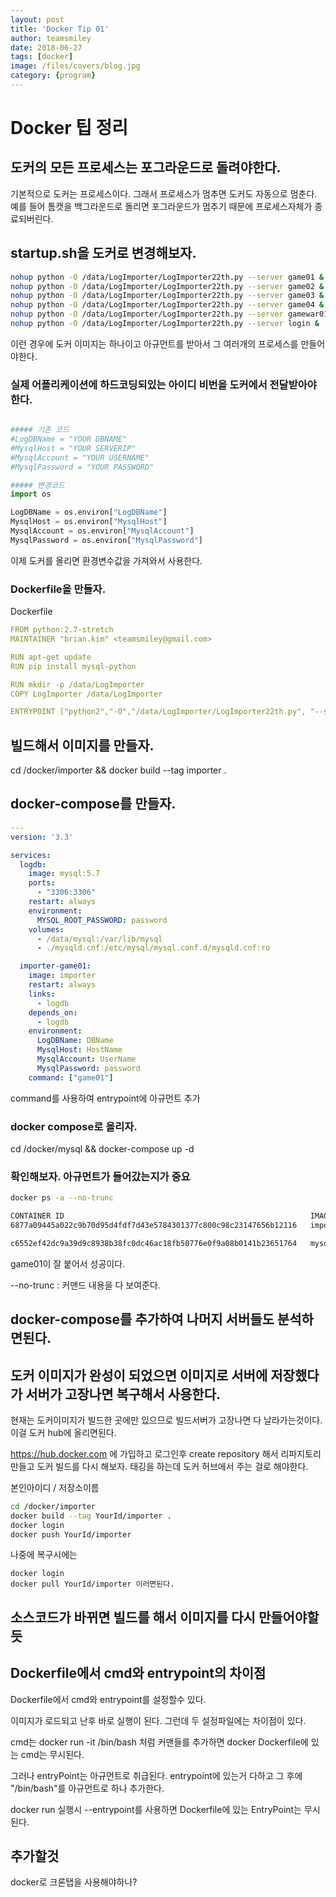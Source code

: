 ```yaml
---
layout: post
title: 'Docker Tip 01' 
author: teamsmiley 
date: 2018-06-27
tags: [docker]
image: /files/covers/blog.jpg
category: {program}
---
```


# Docker 팁 정리 


## 도커의 모든 프로세스는 포그라운드로 돌려야한다.
기본적으로 도커는 프로세스이다. 그래서 프로세스가 멈추면 도커도 자동으로 멈춘다. 
예를 들어 톰캣을 백그라운드로 돌리면 포그라운드가 멈추기 때문에 프로세스자체가 종료되버린다. 

## startup.sh을 도커로 변경해보자. 

```bash
nohup python -O /data/LogImporter/LogImporter22th.py --server game01 &
nohup python -O /data/LogImporter/LogImporter22th.py --server game02 &
nohup python -O /data/LogImporter/LogImporter22th.py --server game03 &
nohup python -O /data/LogImporter/LogImporter22th.py --server game04 &
nohup python -O /data/LogImporter/LogImporter22th.py --server gamewar01 &
nohup python -O /data/LogImporter/LogImporter22th.py --server login &
```

이런 경우에 도커 이미지는 하나이고 아규먼트를 받아서 그 여러개의 프로세스를 만들어야한다.

### 실제 어플리케이션에 하드코딩되있는 아이디 비번을 도커에서 전달받아야한다. 

```python

##### 기존 코드 
#LogDBName = "YOUR DBNAME"
#MysqlHost = "YOUR SERVERIP"
#MysqlAccount = "YOUR USERNAME"
#MysqlPassword = "YOUR PASSWORD"

##### 변경코드
import os 

LogDBName = os.environ["LogDBName"]
MysqlHost = os.environ["MysqlHost"]
MysqlAccount = os.environ["MysqlAccount"]
MysqlPassword = os.environ["MysqlPassword"]
```

이제 도커를 올리면 환경변수값을 가져와서 사용한다.

### Dockerfile을 만들자. 

Dockerfile
```yml
FROM python:2.7-stretch
MAINTAINER "brian.kim" <teamsmiley@gmail.com>

RUN apt-get update
RUN pip install mysql-python

RUN mkdir -p /data/LogImporter
COPY LogImporter /data/LogImporter

ENTRYPOINT ["python2","-O","/data/LogImporter/LogImporter22th.py", "--server" ]
```

## 빌드해서 이미지를 만들자. 
cd /docker/importer && docker build --tag importer .


## docker-compose를 만들자.

```yml
---
version: '3.3'

services:
  logdb:
    image: mysql:5.7
    ports:
      - "3306:3306"
    restart: always
    environment:
      MYSQL_ROOT_PASSWORD: password
    volumes:
      - /data/mysql:/var/lib/mysql
      - ./mysqld.cnf:/etc/mysql/mysql.conf.d/mysqld.cnf:ro

  importer-game01:
    image: importer
    restart: always
    links:
      - logdb
    depends_on:
      - logdb
    environment:
      LogDBName: DBName
      MysqlHost: HostName
      MysqlAccount: UserName
      MysqlPassword: password
    command: ["game01"]
```

command를 사용하여 entrypoint에 아규먼트 추가 

### docker compose로 올리자.

cd /docker/mysql && docker-compose up -d 

### 확인해보자. 아규먼트가 들어갔는지가 중요 
```bash
docker ps -a --no-trunc

CONTAINER ID                                                       IMAGE               COMMAND                                                             CREATED             STATUS              PORTS                    NAMES
6877a09445a022c9b70d95d4fdf7d43e5784301377c800c98c23147656b12116   importer        "python2 -O /data/LogImporter/LogImporter22th.py --server game01"   7 minutes ago       Up 7 minutes                                 mysql_importer-game01_1

c6552ef42dc9a39d9c8938b38fc0dc46ac18fb50776e0f9a08b0141b23651764   mysql:5.7           "docker-entrypoint.sh mysqld"                                       7 minutes ago       Up 7 minutes        0.0.0.0:3306->3306/tcp   mysql_logdb_1
```
game01이 잘 붙어서 성공이다. 

--no-trunc : 커맨드 내용을 다 보여준다. 

## docker-compose를 추가하여 나머지 서버들도 분석하면된다. 

## 도커 이미지가 완성이 되었으면 이미지로 서버에 저장했다가 서버가 고장나면 복구해서 사용한다. 

현재는 도커이미지가 빌드한 곳에만 있으므로 빌드서버가 고장나면 다 날라가는것이다.
이걸 도커 hub에 올리면된다. 

https://hub.docker.com 에 가입하고 로그인후 create repository 해서 리파지토리 만들고 도커 빌드를 다시 해보자. 태깅을 하는데 도커 허브에서 주는 걸로 해야한다. 

본인아이디 / 저장소이름 

```bash
cd /docker/importer 
docker build --tag YourId/importer .
docker login   
docker push YourId/importer
```

나중에 복구시에는 

```
docker login 
docker pull YourId/importer 이러면된다.
```

## 소스코드가 바뀌면 빌드를 해서 이미지를 다시 만들어야할듯 


## Dockerfile에서 cmd와 entrypoint의 차이점 

Dockerfile에서 cmd와 entrypoint를 설정할수 있다. 

이미지가 로드되고 난후 바로 실행이 된다. 그런데 두 설정파일에는 차이점이 있다. 

cmd는 docker run -it /bin/bash 처럼 커맨들를 추가하면 docker Dockerfile에 있는 cmd는 무시된다.

그러나 entryPoint는 아규먼트로 취급된다.  entrypoint에 있는거 다하고 그 후에 "/bin/bash"를 아규먼트로 하나 추가한다. 

docker run 실행시 --entrypoint를 사용하면 Dockerfile에 있는 EntryPoint는  무시된다.


## 추가할것 

docker로 크론탭을 사용해야하나?







